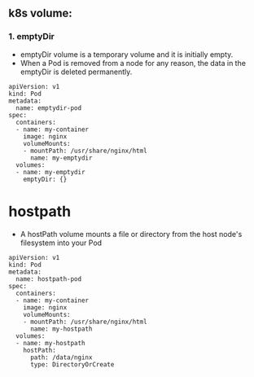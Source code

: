 ## k8s volume:

### 1. emptyDir
- emptyDir volume is a temporary volume and it is  initially empty.
- When a Pod is removed from a node for any reason, the data in the emptyDir is deleted permanently.
````
apiVersion: v1
kind: Pod
metadata:
  name: emptydir-pod
spec:
  containers:
  - name: my-container
    image: nginx
    volumeMounts:
    - mountPath: /usr/share/nginx/html
      name: my-emptydir
  volumes:
  - name: my-emptydir
    emptyDir: {}

````


# hostpath
- A hostPath volume mounts a file or directory from the host node's filesystem into your Pod

````
apiVersion: v1
kind: Pod
metadata:
  name: hostpath-pod
spec:
  containers:
  - name: my-container
    image: nginx
    volumeMounts:
    - mountPath: /usr/share/nginx/html
      name: my-hostpath
  volumes:
  - name: my-hostpath
    hostPath:
      path: /data/nginx
      type: DirectoryOrCreate

````
